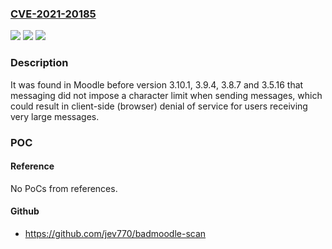 ### [CVE-2021-20185](https://cve.mitre.org/cgi-bin/cvename.cgi?name=CVE-2021-20185)
![](https://img.shields.io/static/v1?label=Product&message=moodle&color=blue)
![](https://img.shields.io/static/v1?label=Version&message=n%2Fa&color=blue)
![](https://img.shields.io/static/v1?label=Vulnerability&message=CWE-400&color=brighgreen)

### Description

It was found in Moodle before version 3.10.1, 3.9.4, 3.8.7 and 3.5.16 that messaging did not impose a character limit when sending messages, which could result in client-side (browser) denial of service for users receiving very large messages.

### POC

#### Reference
No PoCs from references.

#### Github
- https://github.com/jev770/badmoodle-scan

